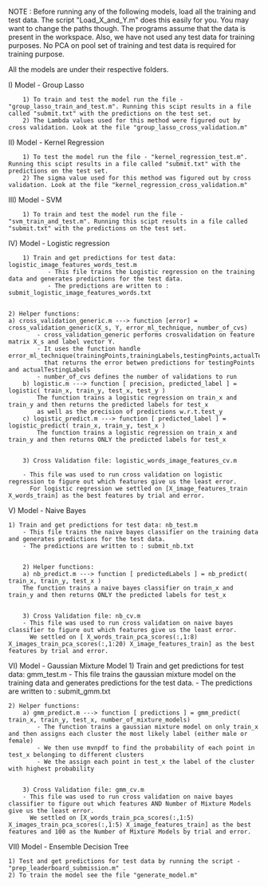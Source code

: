 NOTE : Before running any of the following models, load all the training and test data. The script "Load_X_and_Y.m" does this easily for you. You may want to change the paths though. The programs assume that the data is present 
in the workspace. Also, we have not used any test data for training purposes. No PCA on pool set of training and test data is required for training purpose.

All the models are under their respective folders. 

I) Model - Group Lasso  

        1) To train and test the model run the file - "group_lasso_train_and_test.m". Running this scipt results in a file called "submit.txt" with the predictions on the test set.
        2) The Lambda values used for this method were figured out by cross validation. Look at the file "group_lasso_cross_validation.m" 



II) Model - Kernel Regression 

        1) To test the model run the file - "kernel_regression_test.m". Running this scipt results in a file called "submit.txt" with the predictions on the test set.
        2) The sigma value used for this method was figured out by cross validation. Look at the file "kernel_regression_cross_validation.m" 



III) Model - SVM 

      	1) To train and test the model run the file - "svm_train_and_test.m". Running this scipt results in a file called "submit.txt" with the predictions on the test set.




IV) Model - Logistic regression

       	1) Train and get predictions for test data: logistic_image_features_words_test.m
               - This file trains the Logistic regression on the training data and generates predictions for the test data.
               - The predictions are written to : submit_logistic_image_features_words.txt
		
		
	2) Helper functions:
	a) cross_validation_generic.m ---> function [error] = cross_validation_generic(X_s, Y, error_ml_technique, number_of_cvs)
            - cross_validation_generic performs crosvalidation on feature matrix X_s and label vector Y.
            - It uses the function handle error_ml_technique(trainingPoints,trainingLabels,testingPoints,actualTestingLabels)
              that returns the error betwen predictions for testingPoints and actualTestingLabels
            - number_of_cvs defines the number of validations to run
        b) logistic.m ---> function [ precision, predicted_label ] = logistic( train_x, train_y, test_x, test_y )
            The function trains a logistic regression on train_x and train_y and then returns the predicted labels for test_x
            as well as the precision of predictions w.r.t.test_y
        c) logistic_predict.m ---> function [ predicted_label ] = logistic_predict( train_x, train_y, test_x )
            The function trains a logistic regression on train_x and train_y and then returns ONLY the predicted labels for test_x
			
			
    	3) Cross Validation file: logistic_words_image_features_cv.m
    
        - This file was used to run cross validation on logistic regression to figure out which features give us the least error.
          For logistic regression we settled on [X_image_features_train X_words_train] as the best features by trial and error.
		  
		  
   

		
		
V) Model - Naive Bayes

	1) Train and get predictions for test data: nb_test.m
        - This file trains the naive bayes classifier on the training data and generates predictions for the test data.
        - The predictions are written to : submit_nb.txt
		
		
      	2) Helper functions:
        a) nb_predict.m ---> function [ predictedLabels ] = nb_predict( train_x, train_y, test_x )
        The function trains a naive bayes classifier on train_x and train_y and then returns ONLY the predicted labels for test_x
			
			
    	3) Cross Validation file: nb_cv.m
        - This file was used to run cross validation on naive bayes classifier to figure out which features give us the least error.
          We settled on [ X_words_train_pca_scores(:,1:8) X_images_train_pca_scores(:,1:20) X_image_features_train] as the best features by trial and error.
   

		
		

VI) Model - Gaussian Mixture Model
	1) Train and get predictions for test data: gmm_test.m
        - This file trains the gaussian mixture model on the training data and generates predictions for the test data.
        - The predictions are written to : submit_gmm.txt
		
		
	2) Helper functions:
        a) gmm_predict.m ---> function [ predictions ] = gmm_predict( train_x, train_y, test_x, number_of_mixture_models)  
            - The function trains a gaussian mixture model on only train_x and then assigns each cluster the most likely label (either male or female)
            - We then use mvnpdf to find the probability of each point in test_x belonging to different clusters
            - We the assign each point in test_x the label of the cluster with highest probability
			
			
    	3) Cross Validation file: gmm_cv.m
        - This file was used to run cross validation on naive bayes classifier to figure out which features AND Number of Mixture Models give us the least error.
          We settled on [X_words_train_pca_scores(:,1:5) X_images_train_pca_scores(:,1:5) X_image_features_train] as the best features and 100 as the Number of Mixture Models by trial and error.
		  
VII) Model - Ensemble Decision Tree

	1) Test and get predictions for test data by running the script - "prep_leaderboard_submission.m" .
	2) To train the model see the file "generate_model.m"
   
          
